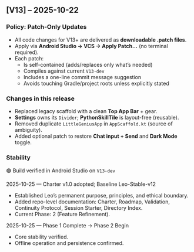 ## [V13] – 2025-10-22
### Policy: Patch-Only Updates
- All code changes for V13+ are delivered as **downloadable .patch files**.
- Apply via **Android Studio → VCS → Apply Patch…** (no terminal required).
- Each patch:
    - Is self-contained (adds/replaces only what’s needed)
    - Compiles against current `V13-dev`
    - Includes a one-line commit message suggestion
    - Avoids touching Gradle/project roots unless explicitly stated

### Changes in this release
- Replaced legacy scaffold with a clean **Top App Bar** + gear.
- **Settings** owns its `Divider`; **PythonSkillTile** is layout-free (reusable).
- Removed duplicate `LittleGeniusApp` in `AppScaffold.kt` (source of ambiguity).
- Added optional patch to restore **Chat input + Send** and **Dark Mode** toggle.

### Stability
🟢 Build verified in Android Studio on `V13-dev`

2025-10-25 — Charter v1.0 adopted; Baseline Leo-Stable-v12
- Established Leo’s permanent purpose, principles, and ethical boundary.
- Added repo-level documentation: Charter, Roadmap, Validation, Continuity Protocol, Session Starter, Directory Index.
- Current Phase: 2 (Feature Refinement).

2025-10-25 — Phase 1 Complete → Phase 2 Begin
- Core stability verified.
- Offline operation and persistence confirmed.
